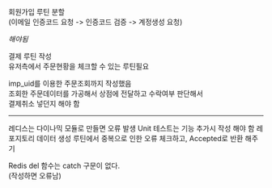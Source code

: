 회원가입 루틴 분할  
(이메일 인증코드 요청 -> 인증코드 검증 -> 계정생성 요청)  

*해야됨*  

결제 루틴 작성  
유저측에서 주문현황을 체크할 수 있는 루틴필요  

imp_uid를 이용한 주문조회까지 작성했음  
조회한 주문데이터를 가공해서 상점에 전달하고  수락여부 판단해서  
결제취소 넣던지 해야 함

-------------------------------------------------------------------  


레디스는 다이나믹 모듈로 만들면 오류 발생 Unit 테스트는 기능 추가시 작성 해야 함 레포지토리 데이터 생성 루틴에서 중복으로 인한 오류 체크하고, Accepted로 반환 해주기  

Redis del 함수는 catch 구문이 없다.  
(작성하면 오류남)  